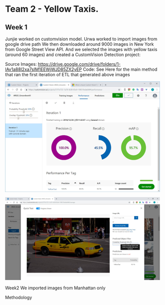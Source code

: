 # Team 2 - Yellow Taxis.

## Week 1
Junjie worked on customvision model.
Urwa worked to import images from google drive path
We then downloaded around 9000 images in New York from Google Street View API.
And we selected the images with yellow taxis (around 60 images) and created a CustomVision Detection project:

Source Images: https://drive.google.com/drive/folders/1-lAv1a88I2xa7sIM1EEWjWJD85ZX2yEP
Code: See Here for the main method that ran the first iteration of ETL that generated above images

![image](Taxis_Model.jpg)

![image](Test_Model.jpg)


Week2
We imported images from Manhattan only

Methodology
